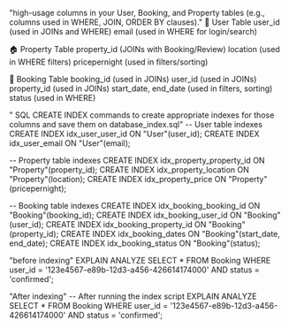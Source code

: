 "high-usage columns in your User, Booking, and Property tables (e.g., columns used in WHERE, JOIN, ORDER BY clauses)."
🧍 User Table
user_id (used in JOINs and WHERE)
email (used in WHERE for login/search)

🏠 Property Table
property_id (JOINs with Booking/Review)
location (used in WHERE filters)
pricepernight (used in filters/sorting)

📘 Booking Table
booking_id (used in JOINs)
user_id (used in JOINs)
property_id (used in JOINs)
start_date, end_date (used in filters, sorting)
status (used in WHERE)

" SQL CREATE INDEX commands to create appropriate indexes for those columns and save them on database_index.sql"
-- User table indexes
CREATE INDEX idx_user_user_id ON "User"(user_id);
CREATE INDEX idx_user_email ON "User"(email);

-- Property table indexes
CREATE INDEX idx_property_property_id ON "Property"(property_id);
CREATE INDEX idx_property_location ON "Property"(location);
CREATE INDEX idx_property_price ON "Property"(pricepernight);

-- Booking table indexes
CREATE INDEX idx_booking_booking_id ON "Booking"(booking_id);
CREATE INDEX idx_booking_user_id ON "Booking"(user_id);
CREATE INDEX idx_booking_property_id ON "Booking"(property_id);
CREATE INDEX idx_booking_dates ON "Booking"(start_date, end_date);
CREATE INDEX idx_booking_status ON "Booking"(status);

"before indexing"
EXPLAIN ANALYZE
SELECT *
FROM Booking
WHERE user_id = '123e4567-e89b-12d3-a456-426614174000'
  AND status = 'confirmed';

"After indexing"
-- After running the index script
EXPLAIN ANALYZE
SELECT *
FROM Booking
WHERE user_id = '123e4567-e89b-12d3-a456-426614174000'
  AND status = 'confirmed';
